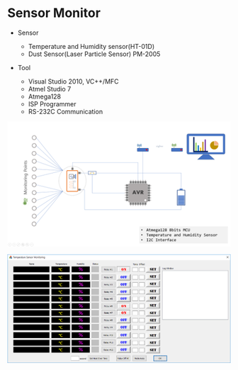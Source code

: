 # Sensor Monitor

* Sensor
  - Temperature and Humidity sensor(HT-01D)
  - Dust Sensor(Laser Particle Sensor) PM-2005
  
* Tool 
  - Visual Studio 2010, VC++/MFC
  - Atmel Studio 7
  - Atmega128
  - ISP Programmer
  - RS-232C Communication


![Image](/images/SensorMonitorBD.png)

![Image](/images/TSM.PNG)
